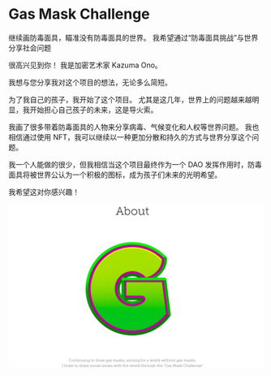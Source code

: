 # Gas Mask Challenge

继续画防毒面具，瞄准没有防毒面具的世界。
我希望通过“防毒面具挑战”与世界分享社会问题

很高兴见到你！
我是加密艺术家 Kazuma Ono。

我想与您分享我对这个项目的想法，无论多么简短。

为了我自己的孩子，我开始了这个项目。
尤其是这几年，世界上的问题越来越明显，我开始担心自己孩子的未来，这是导火索。

我画了很多带着防毒面具的人物来分享病毒、气候变化和人权等世界问题。
我也相信通过使用 NFT，我可以继续以一种更加分散和持久的方式与世界分享这个问题。

我一个人能做的很少，但我相信当这个项目最终作为一个 DAO 发挥作用时，防毒面具将被世界公认为一个积极的图标，成为孩子们未来的光明希望。

我希望这对你感兴趣！

![nft](1661708627272.png)
